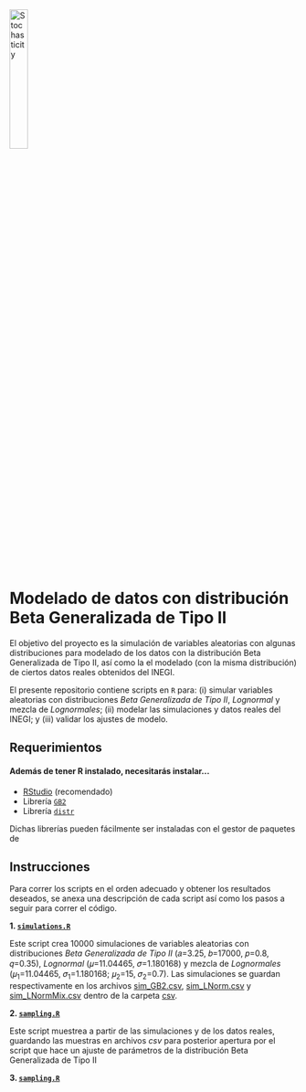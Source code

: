 <img src="https://github.com/RodolfoFerro/ModeladoBetaGeneralizadaII/blob/master/logo.png" alt="Stochasticity" width="25%">

# Modelado de datos con distribución Beta Generalizada de Tipo II


El objetivo del proyecto es la simulación de variables aleatorias con algunas distribuciones para modelado de los datos con la distribución Beta Generalizada de Tipo II, así como la el modelado (con la misma distribución) de ciertos datos reales obtenidos del INEGI.

El presente repositorio contiene scripts en `R` para: (i) simular variables aleatorias con distribuciones _Beta Generalizada de Tipo II_, _Lognormal_ y mezcla de _Lognormales_; (ii) modelar las simulaciones y datos reales del INEGI; y (iii) validar los ajustes de modelo.


##  Requerimientos


#### Además de tener R instalado, necesitarás instalar...


* [RStudio](https://www.rstudio.com) (recomendado)
* Librería [`GB2`](https://cran.r-project.org/web/packages/GB2/index.html)
* Librería [`distr`](https://cran.r-project.org/web/packages/distr/index.html)

Dichas librerías pueden fácilmente ser instaladas con el gestor de paquetes de


## Instrucciones

Para correr los scripts en el orden adecuado y obtener los resultados deseados, se anexa una descripción de cada script así como los pasos a seguir para correr el código.


**1. [`simulations.R`]()**

Este script crea 10000 simulaciones de variables aleatorias con distribuciones _Beta Generalizada de Tipo II_ (𝑎=3.25, 𝑏=17000, 𝑝=0.8, 𝑞=0.35), _Lognormal_ (𝜇=11.04465, 𝜎=1.180168) y mezcla de _Lognormales_ (𝜇<sub>1</sub>=11.04465, 𝜎<sub>1</sub>=1.180168; 𝜇<sub>2</sub>=15, 𝜎<sub>2</sub>=0.7). Las simulaciones se guardan respectivamente en los archivos [sim_GB2.csv](), [sim_LNorm.csv]() y [sim_LNormMix.csv]() dentro de la carpeta [csv](https://github.com/RodolfoFerro/ModeladoBetaGeneralizadaII/tree/master/csv).


**2. [`sampling.R`]()**

Este script muestrea a partir de las simulaciones y de los datos reales, guardando las muestras en archivos _csv_ para posterior apertura por el script que hace un ajuste de parámetros de la distribución Beta Generalizada de Tipo II


**3. [`sampling.R`]()**
